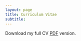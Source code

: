 ```yaml
---
layout: page
title: Curriculum Vitae 
subtitle:  
---
```

Download my full CV [PDF](https://github.com/taranguiz/taranguiz.github.io/blob/master/assets/img/AranguizRagoT_CV.pdf) version.
